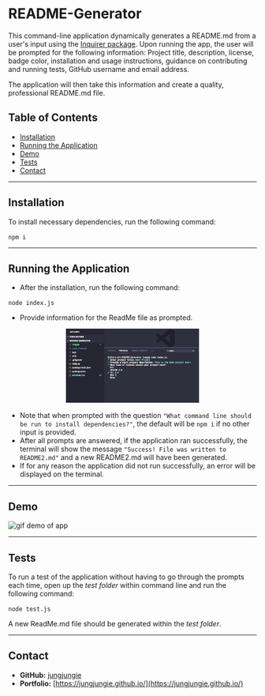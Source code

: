 # README-Generator
This command-line application dynamically generates a README.md from a user's input using the [Inquirer package](https://www.npmjs.com/package/inquirer). Upon running the app, the user will be prompted for the following information:  Project title, description, license, badge color, installation and usage instructions, guidance on contributing and running tests, GitHub username and email address.

The application will then take this information and create a quality, professional README.md file. 

## Table of Contents
* [Installation](#Installation)
* [Running the Application](#Running%20the%20Application)
* [Demo](#Demo)
* [Tests](#Tests)
* [Contact](#Contact)

***
## Installation
To install necessary dependencies, run the following command:
``` 
npm i 
``` 

***
## Running the Application
- After the installation, run the following command:
```
node index.js
```
- Provide information for the ReadMe file as prompted.

<div style="text-align:center"><img src="images/demo1.jpg" /></div>

- Note that when prompted with the question `"What command line should be run to install dependencies?"`, the default will be `npm i` if no other input is provided.
- After all prompts are answered, if the application ran successfully, the terminal will show the message `"Success! File was written to README2.md"` and a new README2.md will have been generated.
- If for any reason the application did not run successfully, an error will be displayed on the terminal. 



***
## Demo
![gif demo of app](images/demo.gif)

***
## Tests
To run a test of the application without having to go through the prompts each time, open up the <i>test folder</i> within command line and run the following command: 
```
node test.js
```
A new ReadMe.md file should be generated within the <i>test folder</i>. 


***
## Contact
- **GitHub:**  [jungjungie](https://github.com/jungjungie)
- **Portfolio:**  [https://jungjungie.github.io/](https://jungjungie.github.io/)